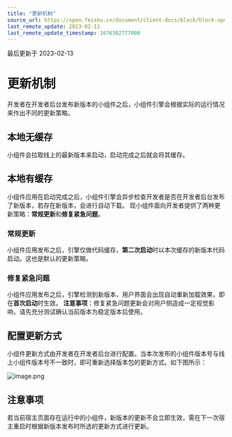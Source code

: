 ```yaml
---
title: "更新机制"
source_url: https://open.feishu.cn/document/client-docs/block/block-operation/update-mechanism
last_remote_update: 2023-02-13
last_remote_update_timestamp: 1676302777000
---
```

最后更新于 2023-02-13

# 更新机制

开发者在开发者后台发布新版本的小组件之后，小组件引擎会根据实际的运行情况来作出不同的更新策略。  

## 本地无缓存
小组件会拉取线上的最新版本来启动，启动完成之后就会将其缓存。

## 本地有缓存  
小组件应用在启动完成之后，小组件引擎会异步检查开发者是否在开发者后台发布了新版本，若存在新版本，会进行自动下载。 现小组件面向开发者提供了两种更新策略：**常规更新**和**修复紧急问题**。

### 常规更新
小组件应用发布之后，引擎仅做代码缓存，**第二次启动**时以本次缓存的新版本代码启动。这也是默认的更新策略。

### 修复紧急问题
 小组件应用发布之后，引擎检测到新版本，用户界面会出现自动重新加载效果，即在**首次启动**时生效。
**注意事项**：修复紧急问题更新会对用户侧造成一定视觉影响，请先充分测试确认当前版本为稳定版本后使用。

## 配置更新方式
小组件更新方式由开发者在开发者后台进行配置。当本次发布的小组件版本号与线上小组件版本号不一致时，即可重新选择版本包的更新方式。如下图所示：

![image.png](https://sf3-cn.feishucdn.com/obj/open-platform-opendoc/747408ed09c304cd53fbb83aca48441e_fV86NSopTC.png?lazyload=true&width=2874&height=1312)

## 注意事项
若当前宿主页面存在运行中的小组件，新版本的更新不会立即生效，需在下一次宿主重启时根据新版本发布时所选的更新方式进行更新。
